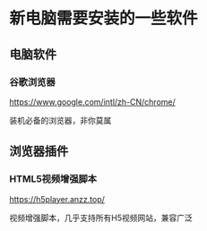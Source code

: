 # 新电脑需要安装的一些软件

## 电脑软件

### 谷歌浏览器

https://www.google.com/intl/zh-CN/chrome/

装机必备的浏览器，非你莫属

## 浏览器插件

### HTML5视频增强脚本

https://h5player.anzz.top/

视频增强脚本，几乎支持所有H5视频网站，兼容广泛